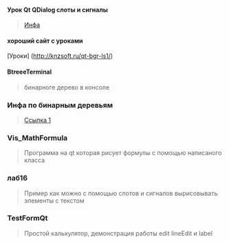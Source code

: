 #### Урок Qt QDialog слоты и сигналы
> [Инфа](https://www.youtube.com/watch?v=aTZIJc-_nq4)

#### хороший сайт с уроками
[Уроки] (http://knzsoft.ru/qt-bgr-ls1/)

#### BtreeeTerminal
> бинарноге дерево в консоле

### Инфа по бинарным деревьям
> [Ссылка 1](https://neerc.ifmo.ru/wiki/index.php?title=%D0%94%D0%B5%D1%80%D0%B5%D0%B2%D0%BE_%D0%BF%D0%BE%D0%B8%D1%81%D0%BA%D0%B0,_%D0%BD%D0%B0%D0%B8%D0%B2%D0%BD%D0%B0%D1%8F_%D1%80%D0%B5%D0%B0%D0%BB%D0%B8%D0%B7%D0%B0%D1%86%D0%B8%D1%8F)


### Vis_MathFormula
> Программа на qt которая рисует формулы с помощью написаного класса

### лаб16
> Пример как можно с помощью слотов и сигналов вырисовывать элементы с текстом

### TestFormQt
> Простой калькулятор, демонстрация работы edit lineEdit и label